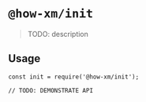 # `@how-xm/init`

> TODO: description

## Usage

```
const init = require('@how-xm/init');

// TODO: DEMONSTRATE API
```
